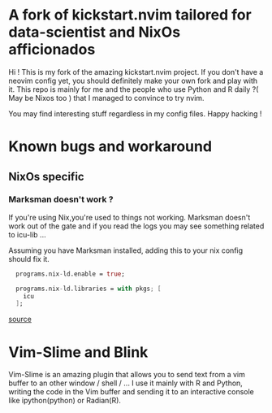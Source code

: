 # A fork of kickstart.nvim tailored for data-scientist and NixOs afficionados

Hi ! This is my fork of the amazing kickstart.nvim project.
If you don't have a neovim config yet, you should definitely make your own fork and play with it.
This repo is mainly for me and the people who use Python and R daily ?( May be
Nixos too ) that I managed to convince to try nvim.

You may find interesting stuff regardless in my config files. Happy hacking !


# Known bugs and workaround
## NixOs specific
### Marksman doesn't work ?

If you're using Nix,you're used to things not working. Marksman doesn't work out of the gate and if you read the logs you may see something related to icu-lib ...

Assuming you have Marksman installed, adding this to your nix config should fix it.
```nix
  programs.nix-ld.enable = true;

  programs.nix-ld.libraries = with pkgs; [
    icu
  ];

```
[source](https://github.com/artempyanykh/marksman/issues/381)

# Vim-Slime and Blink 

Vim-Slime is an amazing plugin that allows you to send text from a vim buffer to an other window / shell / ...
I use it mainly with R and Python, writing the code in the Vim buffer and sending it to an interactive console like ipython(python) or Radian(R).

